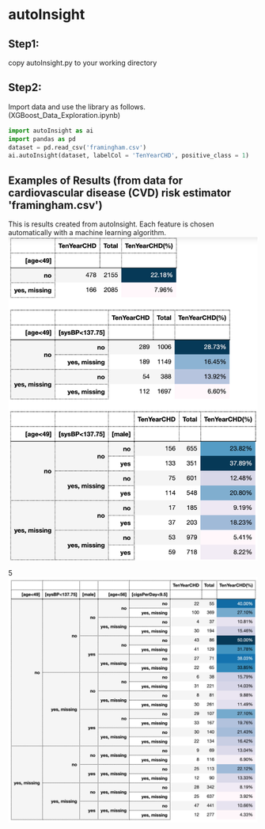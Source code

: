 # autoInsight

## Step1:
copy autoInsight.py to your working directory

## Step2:
Import data and use the library as follows. (XGBoost_Data_Exploration.ipynb)

```python
import autoInsight as ai
import pandas as pd
dataset = pd.read_csv('framingham.csv')
ai.autoInsight(dataset, labelCol = 'TenYearCHD', positive_class = 1)
```


## Examples of Results (from data for cardiovascular disease (CVD) risk estimator 'framingham.csv')
This is results created from autoInsight. 
Each feature is chosen automatically with a machine learning algorithm.
![result](https://github.com/thadaJ/autoInsight/blob/master/Example%20of%20result.png)

5
![result](https://github.com/thadaJ/autoInsight/blob/master/big_table.png)
